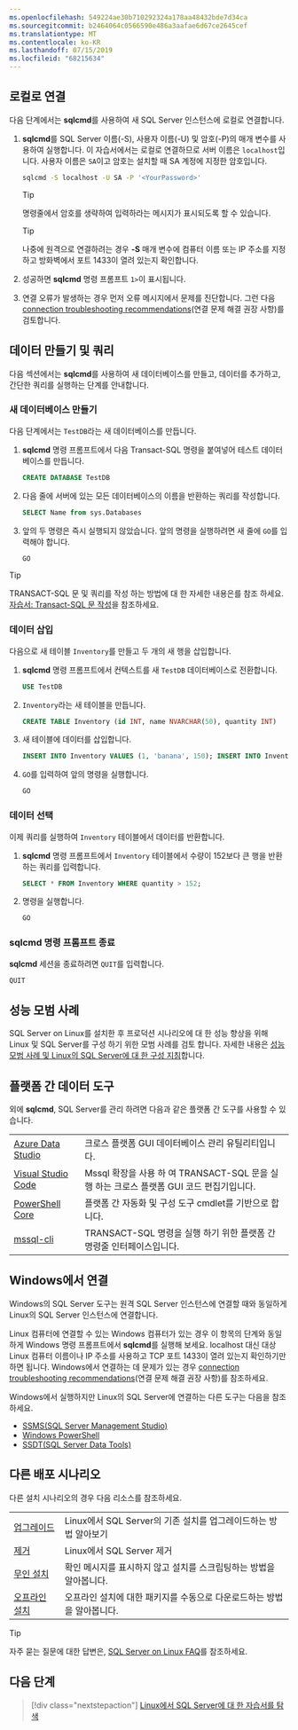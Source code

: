```yaml
---
ms.openlocfilehash: 549224ae30b710292324a178aa48432bde7d34ca
ms.sourcegitcommit: b2464064c0566590e486a3aafae6d67ce2645cef
ms.translationtype: MT
ms.contentlocale: ko-KR
ms.lasthandoff: 07/15/2019
ms.locfileid: "68215634"
---
```

## <a name="connect-locally"></a>로컬로 연결

다음 단계에서는 **sqlcmd**를 사용하여 새 SQL Server 인스턴스에 로컬로 연결합니다.

1. **sqlcmd**를 SQL Server 이름(-S), 사용자 이름(-U) 및 암호(-P)의 매개 변수를 사용하여 실행합니다. 이 자습서에서는 로컬로 연결하므로 서버 이름은 `localhost`입니다. 사용자 이름은 `SA`이고 암호는 설치할 때 SA 계정에 지정한 암호입니다.

   ```bash
   sqlcmd -S localhost -U SA -P '<YourPassword>'
   ```

   > [!TIP]
   > 명령줄에서 암호를 생략하여 입력하라는 메시지가 표시되도록 할 수 있습니다.

   > [!TIP]
   > 나중에 원격으로 연결하려는 경우 **-S** 매개 변수에 컴퓨터 이름 또는 IP 주소를 지정하고 방화벽에서 포트 1433이 열려 있는지 확인합니다.

1. 성공하면 **sqlcmd** 명령 프롬프트 `1>`이 표시됩니다.

1. 연결 오류가 발생하는 경우 먼저 오류 메시지에서 문제를 진단합니다. 그런 다음 [connection troubleshooting recommendations](../linux/sql-server-linux-troubleshooting-guide.md#connection)(연결 문제 해결 권장 사항)를 검토합니다.

## <a name="create-and-query-data"></a>데이터 만들기 및 쿼리
다음 섹션에서는 **sqlcmd**를 사용하여 새 데이터베이스를 만들고, 데이터를 추가하고, 간단한 쿼리를 실행하는 단계를 안내합니다.

### <a name="create-a-new-database"></a>새 데이터베이스 만들기

다음 단계에서는 `TestDB`라는 새 데이터베이스를 만듭니다.

1. **sqlcmd** 명령 프롬프트에서 다음 Transact-SQL 명령을 붙여넣어 테스트 데이터베이스를 만듭니다.

   ```sql
   CREATE DATABASE TestDB
   ```

1. 다음 줄에 서버에 있는 모든 데이터베이스의 이름을 반환하는 쿼리를 작성합니다.

   ```sql
   SELECT Name from sys.Databases
   ```

1. 앞의 두 명령은 즉시 실행되지 않았습니다. 앞의 명령을 실행하려면 새 줄에 `GO`를 입력해야 합니다.

   ```sql
   GO
   ```

> [!TIP]
> TRANSACT-SQL 문 및 쿼리를 작성 하는 방법에 대 한 자세한 내용은를 참조 하세요. [자습서: Transact-SQL 문 작성](../t-sql/tutorial-writing-transact-sql-statements.md)을 참조하세요.

### <a name="insert-data"></a>데이터 삽입

다음으로 새 테이블 `Inventory`를 만들고 두 개의 새 행을 삽입합니다.

1. **sqlcmd** 명령 프롬프트에서 컨텍스트를 새 `TestDB` 데이터베이스로 전환합니다.

   ```sql
   USE TestDB
   ```

1. `Inventory`라는 새 테이블을 만듭니다.

   ```sql
   CREATE TABLE Inventory (id INT, name NVARCHAR(50), quantity INT)
   ```

1. 새 테이블에 데이터를 삽입합니다.

   ```sql
   INSERT INTO Inventory VALUES (1, 'banana', 150); INSERT INTO Inventory VALUES (2, 'orange', 154);
   ```

1. `GO`를 입력하여 앞의 명령을 실행합니다.

   ```sql
   GO
   ```

### <a name="select-data"></a>데이터 선택

이제 쿼리를 실행하여 `Inventory` 테이블에서 데이터를 반환합니다.

1. **sqlcmd** 명령 프롬프트에서 `Inventory` 테이블에서 수량이 152보다 큰 행을 반환하는 쿼리를 입력합니다.

   ```sql
   SELECT * FROM Inventory WHERE quantity > 152;
   ```

1. 명령을 실행합니다.

   ```sql
   GO
   ```

### <a name="exit-the-sqlcmd-command-prompt"></a>sqlcmd 명령 프롬프트 종료

**sqlcmd** 세션을 종료하려면 `QUIT`를 입력합니다.

```sql
QUIT
```

## <a name="performance-best-practices"></a>성능 모범 사례

SQL Server on Linux를 설치한 후 프로덕션 시나리오에 대 한 성능 향상을 위해 Linux 및 SQL Server를 구성 하기 위한 모범 사례를 검토 합니다. 자세한 내용은 [성능 모범 사례 및 Linux의 SQL Server에 대 한 구성 지침](../linux/sql-server-linux-performance-best-practices.md)합니다.

## <a name="cross-platform-data-tools"></a>플랫폼 간 데이터 도구

외에 **sqlcmd**, SQL Server를 관리 하려면 다음과 같은 플랫폼 간 도구를 사용할 수 있습니다.

|||
|---|---|
| [Azure Data Studio](../azure-data-studio/index.md) | 크로스 플랫폼 GUI 데이터베이스 관리 유틸리티입니다. |
| [Visual Studio Code](../linux/sql-server-linux-develop-use-vscode.md) | Mssql 확장을 사용 하 여 TRANSACT-SQL 문을 실행 하는 크로스 플랫폼 GUI 코드 편집기입니다. |
| [PowerShell Core](../linux/sql-server-linux-manage-powershell-core.md) | 플랫폼 간 자동화 및 구성 도구 cmdlet를 기반으로 합니다. |
| [mssql-cli](https://github.com/dbcli/mssql-cli/tree/master/doc) | TRANSACT-SQL 명령을 실행 하기 위한 플랫폼 간 명령줄 인터페이스입니다. |

## <a name="connecting-from-windows"></a>Windows에서 연결

Windows의 SQL Server 도구는 원격 SQL Server 인스턴스에 연결할 때와 동일하게 Linux의 SQL Server 인스턴스에 연결합니다.

Linux 컴퓨터에 연결할 수 있는 Windows 컴퓨터가 있는 경우 이 항목의 단계와 동일하게 Windows 명령 프롬프트에서 **sqlcmd**를 실행해 보세요. localhost 대신 대상 Linux 컴퓨터 이름이나 IP 주소를 사용하고 TCP 포트 1433이 열려 있는지 확인하기만 하면 됩니다. Windows에서 연결하는 데 문제가 있는 경우 [connection troubleshooting recommendations](../linux/sql-server-linux-troubleshooting-guide.md#connection)(연결 문제 해결 권장 사항)를 참조하세요.

Windows에서 실행하지만 Linux의 SQL Server에 연결하는 다른 도구는 다음을 참조하세요.

- [SSMS(SQL Server Management Studio)](../linux/sql-server-linux-manage-ssms.md)
- [Windows PowerShell](../linux/sql-server-linux-manage-powershell.md)
- [SSDT(SQL Server Data Tools)](../linux/sql-server-linux-develop-use-ssdt.md)

## <a name="other-deployment-scenarios"></a>다른 배포 시나리오

다른 설치 시나리오의 경우 다음 리소스를 참조하세요.

|||
|---|---|
| [업그레이드](../linux/sql-server-linux-setup.md#upgrade) | Linux에서 SQL Server의 기존 설치를 업그레이드하는 방법 알아보기 |
| [제거](../linux/sql-server-linux-setup.md#uninstall) | Linux에서 SQL Server 제거 |
| [무인 설치](../linux/sql-server-linux-setup.md#unattended) | 확인 메시지를 표시하지 않고 설치를 스크립팅하는 방법을 알아봅니다. |
| [오프라인 설치](../linux/sql-server-linux-setup.md#offline) | 오프라인 설치에 대한 패키지를 수동으로 다운로드하는 방법을 알아봅니다. |

> [!TIP]
> 자주 묻는 질문에 대한 답변은, [SQL Server on Linux FAQ](../linux/sql-server-linux-faq.md)를 참조하세요.

## <a name="next-steps"></a>다음 단계

> [!div class="nextstepaction"]
> [Linux에서 SQL Server에 대 한 자습서를 탐색](../linux/sql-server-linux-migrate-restore-database.md)